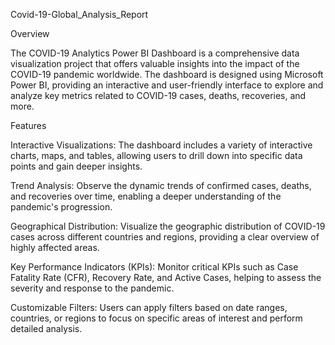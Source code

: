 Covid-19-Global_Analysis_Report


Overview

The COVID-19 Analytics Power BI Dashboard is a comprehensive data visualization project that offers valuable insights into the impact of the COVID-19 pandemic worldwide. The dashboard is designed using Microsoft Power BI, providing an interactive and user-friendly interface to explore and analyze key metrics related to COVID-19 cases, deaths, recoveries, and more.

Features

Interactive Visualizations: The dashboard includes a variety of interactive charts, maps, and tables, allowing users to drill down into specific data points and gain deeper insights.

Trend Analysis:
Observe the dynamic trends of confirmed cases, deaths, and recoveries over time, enabling a deeper understanding of the pandemic's progression.

Geographical Distribution:
Visualize the geographic distribution of COVID-19 cases across different countries and regions, providing a clear overview of highly affected areas.

Key Performance Indicators (KPIs):
Monitor critical KPIs such as Case Fatality Rate (CFR), Recovery Rate, and Active Cases, helping to assess the severity and response to the pandemic.

Customizable Filters:
Users can apply filters based on date ranges, countries, or regions to focus on specific areas of interest and perform detailed analysis.
